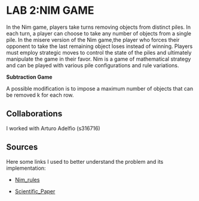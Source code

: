 # LAB 2:NIM GAME 
In the Nim game, players take turns removing objects from distinct piles. In each turn, a player can choose to take any number of objects from a single pile. In the misere version of the Nim game,the player who forces their opponent to take the last remaining object loses instead of winning. Players must employ strategic moves to control the state of the piles and ultimately manipulate the game in their favor. Nim is a game of mathematical strategy and can be played with various pile configurations and rule variations.

**Subtraction Game**

A possible modification is to impose a maximum number of objects that can be removed k for each row.

## Collaborations
I worked with Arturo Adelfio (s316716)


## Sources
Here some links I used to better understand the problem and its implementation:

- [Nim_rules](https://en.wikipedia.org/wiki/Nim)

- [Scientific_Paper](https://www.researchgate.net/profile/Mihai-Oltean-2/publication/221330080_Evolving_Winning_Strategies_for_Nim-like_Games/links/55dac32508ae9d659491fb60/Evolving-Winning-Strategies-for-Nim-like-Games.pdf?_tp=eyJjb250ZXh0Ijp7ImZpcnN0UGFnZSI6InB1YmxpY2F0aW9uIiwicGFnZSI6InB1YmxpY2F0aW9uIn19)


